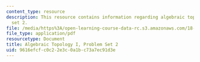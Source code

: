 ```yaml
---
content_type: resource
description: This resource contains information regarding algebraic topology I, problem
  set 2.
file: /media/https%3A/open-learning-course-data-rc.s3.amazonaws.com/18-905-algebraic-topology-i-fall-2016/9616efcfc0c22e3c0a1bc73a7ec91d3e_MIT18_905F16_pset2.pdf
file_type: application/pdf
resourcetype: Document
title: Algebraic Topology I, Problem Set 2
uid: 9616efcf-c0c2-2e3c-0a1b-c73a7ec91d3e
---
```

